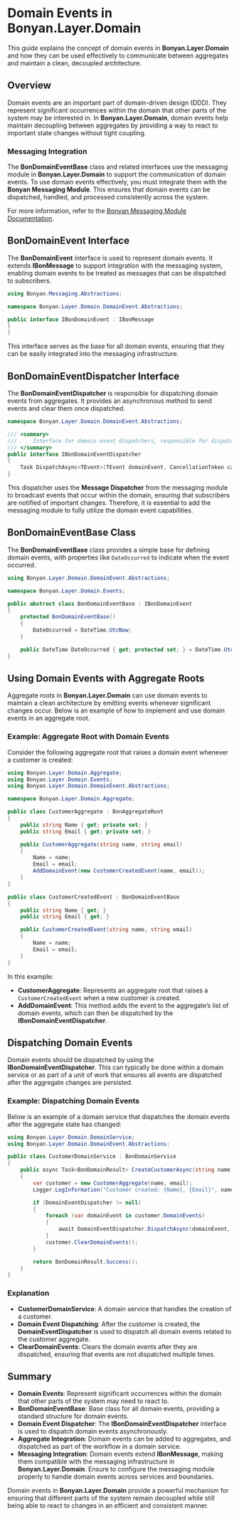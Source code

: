 ﻿# Domain Events in Bonyan.Layer.Domain

This guide explains the concept of domain events in **Bonyan.Layer.Domain** and how they can be used effectively to communicate between aggregates and maintain a clean, decoupled architecture.

## Overview
Domain events are an important part of domain-driven design (DDD). They represent significant occurrences within the domain that other parts of the system may be interested in. In **Bonyan.Layer.Domain**, domain events help maintain decoupling between aggregates by providing a way to react to important state changes without tight coupling.

### Messaging Integration
The **BonDomainEventBase** class and related interfaces use the messaging module in **Bonyan.Layer.Domain** to support the communication of domain events. To use domain events effectively, you must integrate them with the **Bonyan Messaging Module**. This ensures that domain events can be dispatched, handled, and processed consistently across the system.

For more information, refer to the [Bonyan Messaging Module Documentation](https://docs.bonyan.com/messaging-module).

## BonDomainEvent Interface
The **BonDomainEvent** interface is used to represent domain events. It extends **IBonMessage** to support integration with the messaging system, enabling domain events to be treated as messages that can be dispatched to subscribers.

```csharp
using Bonyan.Messaging.Abstractions;

namespace Bonyan.Layer.Domain.DomainEvent.Abstractions;

public interface IBonDomainEvent : IBonMessage
{
}
```

This interface serves as the base for all domain events, ensuring that they can be easily integrated into the messaging infrastructure.

## BonDomainEventDispatcher Interface
The **BonDomainEventDispatcher** is responsible for dispatching domain events from aggregates. It provides an asynchronous method to send events and clear them once dispatched.

```csharp
namespace Bonyan.Layer.Domain.DomainEvent.Abstractions;

/// <summary>
///     Interface for domain event dispatchers, responsible for dispatching and clearing domain events from aggregates.
/// </summary>
public interface IBonDomainEventDispatcher
{
    Task DispatchAsync<TEvent>(TEvent domainEvent, CancellationToken cancellationToken = default) where TEvent : IBonDomainEvent;
}
```

This dispatcher uses the **Message Dispatcher** from the messaging module to broadcast events that occur within the domain, ensuring that subscribers are notified of important changes. Therefore, it is essential to add the messaging module to fully utilize the domain event capabilities.

## BonDomainEventBase Class
The **BonDomainEventBase** class provides a simple base for defining domain events, with properties like `DateOccurred` to indicate when the event occurred.

```csharp
using Bonyan.Layer.Domain.DomainEvent.Abstractions;

namespace Bonyan.Layer.Domain.Events;

public abstract class BonDomainEventBase : IBonDomainEvent
{
    protected BonDomainEventBase()
    {
        DateOccurred = DateTime.UtcNow;
    }

    public DateTime DateOccurred { get; protected set; } = DateTime.UtcNow;
}
```

## Using Domain Events with Aggregate Roots
Aggregate roots in **Bonyan.Layer.Domain** can use domain events to maintain a clean architecture by emitting events whenever significant changes occur. Below is an example of how to implement and use domain events in an aggregate root.

### Example: Aggregate Root with Domain Events
Consider the following aggregate root that raises a domain event whenever a customer is created:

```csharp
using Bonyan.Layer.Domain.Aggregate;
using Bonyan.Layer.Domain.Events;
using Bonyan.Layer.Domain.DomainEvent.Abstractions;

namespace Bonyan.Layer.Domain.Aggregate;

public class CustomerAggregate : BonAggregateRoot
{
    public string Name { get; private set; }
    public string Email { get; private set; }

    public CustomerAggregate(string name, string email)
    {
        Name = name;
        Email = email;
        AddDomainEvent(new CustomerCreatedEvent(name, email));
    }
}

public class CustomerCreatedEvent : BonDomainEventBase
{
    public string Name { get; }
    public string Email { get; }

    public CustomerCreatedEvent(string name, string email)
    {
        Name = name;
        Email = email;
    }
}
```

In this example:
- **CustomerAggregate**: Represents an aggregate root that raises a `CustomerCreatedEvent` when a new customer is created.
- **AddDomainEvent**: This method adds the event to the aggregate’s list of domain events, which can then be dispatched by the **IBonDomainEventDispatcher**.

## Dispatching Domain Events
Domain events should be dispatched by using the **IBonDomainEventDispatcher**. This can typically be done within a domain service or as part of a unit of work that ensures all events are dispatched after the aggregate changes are persisted.

### Example: Dispatching Domain Events
Below is an example of a domain service that dispatches the domain events after the aggregate state has changed:

```csharp
using Bonyan.Layer.Domain.DomainService;
using Bonyan.Layer.Domain.DomainEvent.Abstractions;

public class CustomerDomainService : BonDomainService
{
    public async Task<BonDomainResult> CreateCustomerAsync(string name, string email, CancellationToken cancellationToken = default)
    {
        var customer = new CustomerAggregate(name, email);
        Logger.LogInformation("Customer created: {Name}, {Email}", name, email);

        if (DomainEventDispatcher != null)
        {
            foreach (var domainEvent in customer.DomainEvents)
            {
                await DomainEventDispatcher.DispatchAsync(domainEvent, cancellationToken);
            }
            customer.ClearDomainEvents();
        }

        return BonDomainResult.Success();
    }
}
```

### Explanation
- **CustomerDomainService**: A domain service that handles the creation of a customer.
- **Domain Event Dispatching**: After the customer is created, the **DomainEventDispatcher** is used to dispatch all domain events related to the customer aggregate.
- **ClearDomainEvents**: Clears the domain events after they are dispatched, ensuring that events are not dispatched multiple times.

## Summary
- **Domain Events**: Represent significant occurrences within the domain that other parts of the system may need to react to.
- **BonDomainEventBase**: Base class for all domain events, providing a standard structure for domain events.
- **Domain Event Dispatcher**: The **IBonDomainEventDispatcher** interface is used to dispatch domain events asynchronously.
- **Aggregate Integration**: Domain events can be added to aggregates, and dispatched as part of the workflow in a domain service.
- **Messaging Integration**: Domain events extend **IBonMessage**, making them compatible with the messaging infrastructure in **Bonyan.Layer.Domain**. Ensure to configure the messaging module properly to handle domain events across services and boundaries.

Domain events in **Bonyan.Layer.Domain** provide a powerful mechanism for ensuring that different parts of the system remain decoupled while still being able to react to changes in an efficient and consistent manner.

